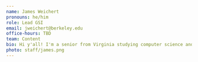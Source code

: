 ```yaml
---
name: James Weichert
pronouns: he/him
role: Lead GSI
email: jweichert@berkeley.edu
office-hours: TBD
team: Content
bio: Hi y'all! I'm a senior from Virginia studying computer science and data science.
photo: staff/james.png
---
```


